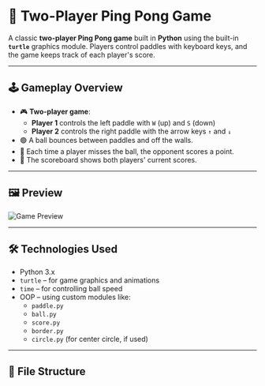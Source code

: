 # 🏓 Two-Player Ping Pong Game

A classic **two-player Ping Pong game** built in **Python** using the built-in **`turtle`** graphics module. Players control paddles with keyboard keys, and the game keeps track of each player's score.

---

## 🕹️ Gameplay Overview

- 🎮 **Two-player game**:
  - **Player 1** controls the left paddle with `W` (up) and `S` (down)
  - **Player 2** controls the right paddle with the arrow keys `↑` and `↓`
- 🟢 A ball bounces between paddles and off the walls.
- 💯 Each time a player misses the ball, the opponent scores a point.
- 🧮 The scoreboard shows both players' current scores.

---

## 🖼️ Preview

![Game Preview](ping_pong_preview.png) <!-- Replace with your screenshot -->

---

## 🛠️ Technologies Used

- Python 3.x
- `turtle` – for game graphics and animations
- `time` – for controlling ball speed
- OOP – using custom modules like:
  - `paddle.py`
  - `ball.py`
  - `score.py`
  - `border.py`
  - `circle.py` (for center circle, if used)

---


## 📂 File Structure

